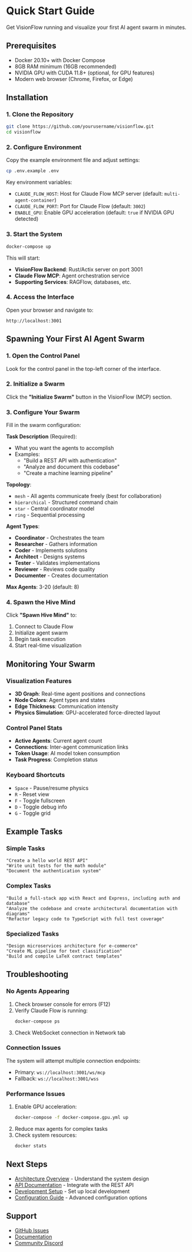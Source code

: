 # Quick Start Guide

Get VisionFlow running and visualize your first AI agent swarm in minutes.

## Prerequisites

- Docker 20.10+ with Docker Compose
- 8GB RAM minimum (16GB recommended)
- NVIDIA GPU with CUDA 11.8+ (optional, for GPU features)
- Modern web browser (Chrome, Firefox, or Edge)

## Installation

### 1. Clone the Repository

```bash
git clone https://github.com/yourusername/visionflow.git
cd visionflow
```

### 2. Configure Environment

Copy the example environment file and adjust settings:

```bash
cp .env.example .env
```

Key environment variables:
- `CLAUDE_FLOW_HOST`: Host for Claude Flow MCP server (default: `multi-agent-container`)
- `CLAUDE_FLOW_PORT`: Port for Claude Flow (default: `3002`)
- `ENABLE_GPU`: Enable GPU acceleration (default: `true` if NVIDIA GPU detected)

### 3. Start the System

```bash
docker-compose up
```

This will start:
- **VisionFlow Backend**: Rust/Actix server on port 3001
- **Claude Flow MCP**: Agent orchestration service
- **Supporting Services**: RAGFlow, databases, etc.

### 4. Access the Interface

Open your browser and navigate to:
```
http://localhost:3001
```

## Spawning Your First AI Agent Swarm

### 1. Open the Control Panel

Look for the control panel in the top-left corner of the interface.

### 2. Initialize a Swarm

Click the **"Initialize Swarm"** button in the VisionFlow (MCP) section.

### 3. Configure Your Swarm

Fill in the swarm configuration:

**Task Description** (Required):
- What you want the agents to accomplish
- Examples:
  - "Build a REST API with authentication"
  - "Analyze and document this codebase"
  - "Create a machine learning pipeline"

**Topology**:
- `mesh` - All agents communicate freely (best for collaboration)
- `hierarchical` - Structured command chain
- `star` - Central coordinator model
- `ring` - Sequential processing

**Agent Types**:
- **Coordinator** - Orchestrates the team
- **Researcher** - Gathers information
- **Coder** - Implements solutions
- **Architect** - Designs systems
- **Tester** - Validates implementations
- **Reviewer** - Reviews code quality
- **Documenter** - Creates documentation

**Max Agents**: 3-20 (default: 8)

### 4. Spawn the Hive Mind

Click **"Spawn Hive Mind"** to:
1. Connect to Claude Flow
2. Initialize agent swarm
3. Begin task execution
4. Start real-time visualization

## Monitoring Your Swarm

### Visualization Features

- **3D Graph**: Real-time agent positions and connections
- **Node Colors**: Agent types and states
- **Edge Thickness**: Communication intensity
- **Physics Simulation**: GPU-accelerated force-directed layout

### Control Panel Stats

- **Active Agents**: Current agent count
- **Connections**: Inter-agent communication links
- **Token Usage**: AI model token consumption
- **Task Progress**: Completion status

### Keyboard Shortcuts

- `Space` - Pause/resume physics
- `R` - Reset view
- `F` - Toggle fullscreen
- `D` - Toggle debug info
- `G` - Toggle grid

## Example Tasks

### Simple Tasks
```
"Create a hello world REST API"
"Write unit tests for the math module"
"Document the authentication system"
```

### Complex Tasks
```
"Build a full-stack app with React and Express, including auth and database"
"Analyze the codebase and create architectural documentation with diagrams"
"Refactor legacy code to TypeScript with full test coverage"
```

### Specialized Tasks
```
"Design microservices architecture for e-commerce"
"Create ML pipeline for text classification"
"Build and compile LaTeX contract templates"
```

## Troubleshooting

### No Agents Appearing

1. Check browser console for errors (F12)
2. Verify Claude Flow is running:
   ```bash
   docker-compose ps
   ```
3. Check WebSocket connection in Network tab

### Connection Issues

The system will attempt multiple connection endpoints:
- Primary: `ws://localhost:3001/ws/mcp`
- Fallback: `ws://localhost:3001/wss`

### Performance Issues

1. Enable GPU acceleration:
   ```bash
   docker-compose -f docker-compose.gpu.yml up
   ```
2. Reduce max agents for complex tasks
3. Check system resources:
   ```bash
   docker stats
   ```

## Next Steps

- [Architecture Overview](architecture/system-overview.md) - Understand the system design
- [API Documentation](api/rest.md) - Integrate with the REST API
- [Development Setup](development/setup.md) - Set up local development
- [Configuration Guide](configuration/index.md) - Advanced configuration options

## Support

- [GitHub Issues](https://github.com/yourusername/visionflow/issues)
- [Documentation](index.md)
- [Community Discord](https://discord.gg/visionflow)